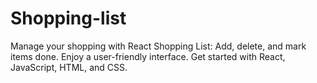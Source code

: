# Shopping-list
Manage your shopping with React Shopping List: Add, delete, and mark items done. Enjoy a user-friendly interface. Get started with React, JavaScript, HTML, and CSS.
